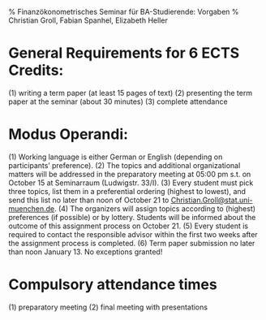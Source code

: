 % Finanzökonometrisches Seminar für BA-Studierende: Vorgaben
% Christian Groll, Fabian Spanhel, Elizabeth Heller

# General Requirements for 6 ECTS Credits:
(1) writing a term paper (at least 15 pages of text)
(2) presenting the term paper at the seminar (about 30 minutes)
(3) complete attendance

# Modus Operandi:

(1) Working language is either German or English (depending on participants’ preference).
(2) The topics and additional organizational matters will be addressed in the preparatory
meeting at 05:00 pm s.t. on October 15 at Seminarraum (Ludwigstr. 33/I).
(3) Every student must pick three topics, list them in a preferential ordering (highest
to lowest), and send this list no later than noon of October 21 to
Christian.Groll@stat.uni-muenchen.de. 
(4) The organizers will assign topics according to (highest) preferences (if possible) or
by lottery. Students will be informed about the outcome of this assignment process
on October 21.
(5) Every student is required to contact the responsible advisor
within the first two weeks after the assignment process is completed.
(6) Term paper submission no later than noon January 13. No exceptions granted!

# Compulsory attendance times

(1) preparatory meeting
(2) final meeting with presentations

